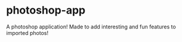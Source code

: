 # photoshop-app
A photoshop application! Made to add interesting and fun features to imported photos!
